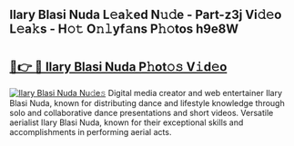 ## Ilary Blasi Nuda L𝚎a𝚔ed N𝚞𝚍e - Part-z3j Vi𝚍𝚎o L𝚎a𝚔s - H𝚘𝚝 O𝚗𝚕yf𝚊ns P𝚑𝚘tos h9e8W

# <h2><a href="http://kf7nvwu.oniu.top/?m=Ilary+Blasi+Nuda">🔗👉 🔴 Ilary Blasi Nuda P𝚑ot𝚘𝚜 V𝚒d𝚎o</a></h2>

[![Ilary Blasi Nuda Nu𝚍e𝚜](https://i.imgur.com/0qMVB7G.gif)](http://kf7nvwu.oniu.top/?m=Ilary+Blasi+Nuda)
Digital media creator and web entertainer Ilary Blasi Nuda, known for distributing dance and lifestyle knowledge through solo and collaborative dance presentations and short videos. Versatile aerialist Ilary Blasi Nuda, known for their exceptional skills and accomplishments in performing aerial acts.  
